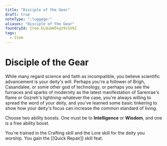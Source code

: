 ```yaml
---
title: "Disciple of the Gear"
draft: true
noteType: ":luggage:"
aliases: "Disciple of the Gear"
foundryId: Item.kLQubW5kgV9vSV9Z
tags:
  - Item
---
```


# Disciple of the Gear

While many regard science and faith as incompatible, you believe scientific advancement is your deity's will. Perhaps you're a follower of Brigh, Casandalee, or some other god of technology, or perhaps you see the furnaces and sparks of modernity as the latest manifestation of Sarenrae's flame or Gozreh's lightning-whatever the case, you're always willing to spread the word of your deity, and you've learned some basic tinkering to show how your deity's focus can increase the common standard of living.

Choose two ability boosts. One must be to **Intelligence** or **Wisdom**, and one is a free ability boost.

You're trained in the Crafting skill and the Lore skill for the deity you worship. You gain the [[Quick Repair]] skill feat.
